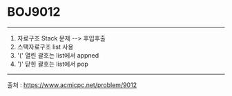 # BOJ9012
---------------------------------
1. 자료구조 Stack 문제 --> 후입후출
2. 스택자료구조 list 사용
3. '(' 열린 괄호는 list에서 appned
4. ')' 닫힌 괄호는 list에서 pop
---------------------------------
출처 : https://www.acmicpc.net/problem/9012
